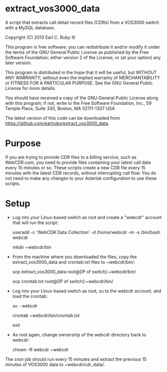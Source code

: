 extract_vos3000_data
====================

A script that extracts call detail record files (CDRs) from a VOS3000 switch with a MySQL database.

Copyright (C) 2013 Earl C. Ruby III

This program is free software; you can redistribute it and/or modify it under the terms of the GNU General Public License as published by the Free Software Foundation; either version 2 of the License, or (at your option) any later version.

This program is distributed in the hope that it will be useful, but WITHOUT ANY WARRANTY; without even the implied warranty of MERCHANTABILITY or FITNESS FOR A PARTICULAR PURPOSE. See the GNU General Public License for more details.

You should have received a copy of the GNU General Public License along with this program; if not, write to the Free Software Foundation, Inc., 59 Temple Place, Suite 330, Boston, MA 02111-1307 USA

The latest version of this code can be downloaded from https://github.com/earlruby/extract_vos3000_data.

Purpose
=======

If you are trying to provide CDR files to a billing service, such as WebCDR.com, you need to provide files containing your latest call data every 15 minutes or so. These scripts create a new CDR file every 15 minutes with the latest CDR records, without interrupting call flow.  You do not need to make any changes to your Asterisk configuration to use these scripts.

Setup
=====

 * Log into your Linux-based switch as root and create a "webcdr" account that will run the script:

   useradd -c 'WebCDR Data Collection' -d /home/webcdr -m -s /bin/bash webcdr

   mkdir ~webcdr/bin

 * From the machine where you downloaded the files, copy the extract_vos3000_data and crontab.txt files to ~webcdr/bin/:

   scp extract_vos3000_data root@[IP of switch]:~webcdr/bin/

   scp crontab.txt root@[IP of switch]:~webcdr/bin/

 * Log into your Linux-based switch as root, su to the webcdr account, and load the crontab:

   su - webcdr

   crontab ~webcdr/bin/crontab.txt

   exit

 * As root again, change ownership of the webcdr directory back to webcdr:

   chown -R webcdr ~webcdr

The cron job should run every 15 minutes and extract the previous 15 minutes of VOS3000 data to ~webcdr/cdr_data/.

